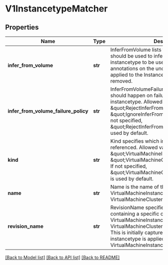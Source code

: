 # V1InstancetypeMatcher

## Properties
Name | Type | Description | Notes
------------ | ------------- | ------------- | -------------
**infer_from_volume** | **str** | InferFromVolume lists the name of a volume that should be used to infer or discover the instancetype to be used through known annotations on the underlying resource. Once applied to the InstancetypeMatcher this field is removed. | [optional] 
**infer_from_volume_failure_policy** | **str** | InferFromVolumeFailurePolicy controls what should happen on failure when inferring the instancetype. Allowed values are: \&quot;RejectInferFromVolumeFailure\&quot; and \&quot;IgnoreInferFromVolumeFailure\&quot;. If not specified, \&quot;RejectInferFromVolumeFailure\&quot; is used by default. | [optional] 
**kind** | **str** | Kind specifies which instancetype resource is referenced. Allowed values are: \&quot;VirtualMachineInstancetype\&quot; and \&quot;VirtualMachineClusterInstancetype\&quot;. If not specified, \&quot;VirtualMachineClusterInstancetype\&quot; is used by default. | [optional] 
**name** | **str** | Name is the name of the VirtualMachineInstancetype or VirtualMachineClusterInstancetype | [optional] 
**revision_name** | **str** | RevisionName specifies a ControllerRevision containing a specific copy of the VirtualMachineInstancetype or VirtualMachineClusterInstancetype to be used. This is initially captured the first time the instancetype is applied to the VirtualMachineInstance. | [optional] 

[[Back to Model list]](../README.md#documentation-for-models) [[Back to API list]](../README.md#documentation-for-api-endpoints) [[Back to README]](../README.md)


